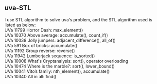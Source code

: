 ## uva-STL ##  

I use STL algorithm to solve uva's problem, and the STL algorithm used is listed as below:  
UVa 11799 Horror Dash: max_element()  
UVa 10370 Above average: accumulate(), count_if()  
UVa 10038 Jolly jumpers: adjacent_difference(), all_of()  
UVa 591 Box of bricks: accumulate()  
UVa 11192 Group reverse: reverse()  
UVa 11942 Lumberjack sequence: is_sorted()  
UVa 10008 What's Cryptanalysis: sort(), operator overloading  
UVa 10474 Where is the marble?: sort(), lower_bound()  
UVa 10041 Vito’s family: nth_element(), accumulate()  
UVa 10340 All in all: find()
